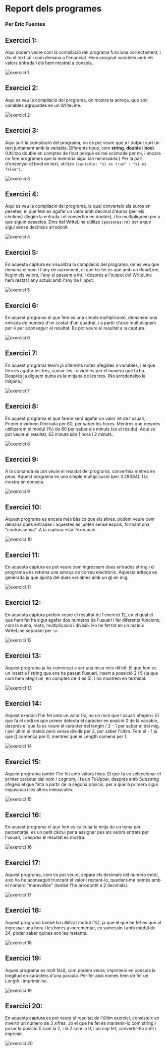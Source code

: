 # Report dels programes
### Per Èric Fuentes

## Exercici 1:

Aquí podem veure com la compilació del programa funciona correctament, i diu el text tal i com demana a l'enunciat.
Hem assignat variables amb els valors entrada i els hem mostrat a consola.

![exercici 1](/img/ex1.png)

## Exercici 2:

Aquí es veu la compilació del programa, on mostra la adreça, que són variables agrupades en un WriteLine.

![exercici 2](/img/ex2.png)

## Exercici 3:

Aquí surt la compilació del programa, on es pot veure que a l'output surt un text juntament amb la variable. Diferents tipus, com **string**, **double** i **bool**. (Utilitzo double en comptes de float perquè es mé scòmode per mi, i encara no fem programes que la memòria sigui tan necessària.)
Per la part d'ensenyar el bool en text, utilitzo ```(variable: "si es true" : "si es false")```.

![exercici 3](/img/ex3.png)

## Exercici 4:

Aquí es veu la compilació del programa, la qual converteix els euros en pesetes, el que fem es agafar un valor amb decimal d'euros (per els cèntims) (llegim la entrada i el convertim en double), i ho multipliquem per a que siguin pessetes.
Dins del WriteLine utilitzo ```{pessetes:F0}``` per a que sigui sense decimals arrodonit.

![exercici 4](/img/ex4.png)

## Exercici 5:

En aquesta captura es visualitza la compilació del programa, on es veu que demana el nom i l'any de naixement, el que he fet es que amb un ReadLine, llegim els valors, l'any el passem a int, i després a l'output del WriteLine hem restat l'any actual amb l'any de l'input.

![exercici 5](/img/ex5.png)

## Exercici 6:

En aquest programa el que fem es una simple multiplicació, demanem una entrada de numero d'un costat d'un quadrat, i a partir d'això multipliquem per 4 per aconseguir el resultat. Es pot veure el resultat a la captura.

![exercici 6](/img/ex6.png)

## Exercici 7:

En aquest programa tenim ja diferents notes afegides a variables, i el que fem es agafar les tres, sumar-les i dividirles per el numero que hi ha. Després ja diguem quina es la mitjana de les tres. (No arrodoneixo la mitjana.)

![exercici 7](/img/ex7.png)

## Exercici 8:

En aquest programa el que farem será agafar un valor int de l'usuari,. Primer dividirem l'entrada per 60, per saber les hores. Mentres que després utilitzarem el módul (%) de 60 per saber els minuts (es el residu).
Aquí es pot veure el resultat, 62 minuts són 1 hora i 2 minuts.

![exercici 8](/img/ex8.png)

## Exercici 9:

A la comanda es pot veure el resultat del programa, converteix metres en peus. Aquest programa es una simple multiplicació (per 3.28084). I la mostra en consola.

![exercici 9](/img/ex9.png)

## Exercici 10:

Aquest programa es encara més bàsics que els altres, podem veure com demana dues entrades i aquestes es junten sense espais, formant una "contrassenya". A la captura està l'execució.

![exercici 10](/img/ex10.png)

## Exercici 11:

En aquesta captura es pot veure com ingressem dues entrades string i el programa ens retorna una adreça de correu electrònic. Aquesta adreça es generada ja que ajunta del dues variables amb un @ en mig.

![exercici 11](/img/ex11.png)

## Exercici 12:

En aquesta captura podem veure el resultat de l'exercici 12, en el qual el que hem fet ha sigut agafar dos numeros de l'usuari i fer diferents funcions, com la suma, resta, multiplicació i divisió. Ho he fet tot en un mateix WriteLine separant per ```\n```.

![exercici 12](/img/ex12.png)

## Exercici 13:

Aquest programa ja ha començat a ser una mica més difícil. El que fem es un Insert a l'string que ens ha passat l'usuari, insert a possició 2 i 5 (ja que com hem afegit un, en comptes de 4 es 5). I ho mostrem en terminal.

![exercici 13](/img/ex13.png)

## Exercici 14:

Aquest exercici l'he fet amb un valor fix, no un nom que l'usuari afegeixi.
El que fa el codi es que primer detecta el caràcter en posició 0 de la variable, després el que fa es veure el caràcter del length / 2 - 1 per saber el del mig, i per ultim el mateix però sense dividir per 2, per saber l'últim. Fem el - 1 ja que [] comença per 0, mentres que el Length comená per 1.

![exercici 14](/img/ex14.png)

## Exercici 15:

Aquest programa també l'he fet amb valors fixos. El que fa es seleccionar el primer caràcter del nom / cognom, i fa un ToUpper, després amb Substring afegeix el que falta a partir de la segona posició, per a que la primera sigui majuscula i les altres minuscules.

![exercici 15](/img/ex15.png)

## Exercici 16:

En aquest programa el que fem es calcular la mitja de un tema per percentatje, es un petit càlcul per a assignar pes als valors entrats per l'usuari, i després el resultat es mostra.

![exercici 16](/img/ex16.png)

## Exercici 17:

Aquest programa, com es pot veure, separa els decimals del numero enter, això ho he aconseguit truncant el valor i restant-lo, quedant-me nomès amb el número "maravellós" (també l'he arrodontit a 2 decimals).

![exercici 17](/img/ex17.png)

## Exercici 18:

Aquest programa també ha utilitzat módul (%), ja que el que he fet es que al ingressar una hora i les hores a incrementar, es sumessin i amb mòdul de 24, poder saber quines son les restants.

![exercici 18](/img/ex18.png)

## Exercici 19:

Aques programa es molt fàcil, com podem veure, imprimeix en consola la longitud en caràcters d'una paraula. Per fer això només hem de fer un Length i imprimir-ho.

![exercici 19](/img/ex19.png)

## Exercici 20:

En aquesta captura es pot veure el resultat de l'últim exercici, consisteix en invertir un número de 3 xifres. Jo el que he fet es mantenir-lo com string i posar la posició 0 com la 2, i la 2 com la 0, i un cop fet, convertir-ho a int i imprimir.

![exercici 20](/img/ex20.png)